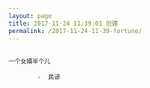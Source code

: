 ```yaml
---
layout: page
title: 2017-11-24 11:39:01 创建
permalink: /2017-11-24-11-39-fortune/
---
```

```

一个女婿半个儿

        -  民谚

```
